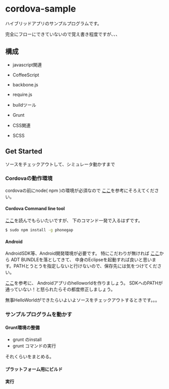 cordova-sample
==============

ハイブリッドアプリのサンプルプログラムです。

完全にフローにできていないので覚え書き程度ですが、、、


## 構成

* javascript関連
 * CoffeeScript
 * backbone.js
 * require.js

* buildツール
 * Grunt

* CSS関連
 * SCSS

## Get Started

ソースをチェックアウトして、シミュレータ動かすまで

### Cordovaの動作環境

cordovaの前にnode( npm )の環境が必須なので
[ここ](https://github.com/joyent/node/wiki/Installing-Node.js-via-package-manager)を参考にそろえてください。

#### Cordova Command line tool

[ここ](http://docs.phonegap.com/en/edge/guide_platforms_android_index.md.html#Android%20Pltform%20Guide)を読んでもらいたいですが、
下のコマンド一発で入るはずです。

```bash
$ sudo npm install -g phonegap
```

#### Android

AndroidSDK等、Android開発環境が必要です。
特にこだわりが無ければ [ここ](http://developer.android.com/sdk/index.html)から ADT BUNDLEを落としてきて、
中身のEclipseを起動すれば良いと思います。PATHとうとうを指定しないと行けないので、保存先には気をつけてください。

[ここ](http://docs.phonegap.com/en/edge/guide_platforms_android_index.md.html#Android%20Pltform%20Guide)を参考に、
Androidアプリのhelloworldを作りましょう。
SDKへのPATHが通っていない！と怒られたらその都度修正しましょう。

無事HelloWorldができたらいよいよソースをチェックアウトするときです。。。

### サンプルプログラムを動かす

#### Grunt環境の整備

* grunt のinstall
* grunt コマンドの実行

それくらいをまとめる。

#### プラットフォーム用にビルド

#### 実行



